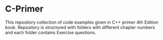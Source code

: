 # C-Primer

This repository collection of code examples given in C++ primer 4th Edition book.
Repository is structured with folders with different chapter numbers and each folder contains Exercise questions.
